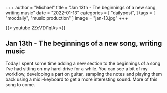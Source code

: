 +++
author = "Michael"
title = "Jan 13th - The beginnings of a new song, writing music"
date = "2022-01-13"
categories = [
  "dailypost",
]
tags = [
  "mocdaily",
  "music production"
]
image = "jan-13.jpg"
+++

{{< youtube 2ZcVDl1qlAs >}}

## Jan 13th - The beginnings of a new song, writing music 
Today I spent some time adding a new section to the beginnings of a song I've had sitting on my hard-drive for a while. You can see a bit of my workflow, developing a part on guitar, sampling the notes and playing them back using a midi-keyboard to get a more interesting sound. More of this song to come.
